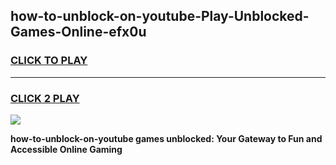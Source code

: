 
## how-to-unblock-on-youtube-Play-Unblocked-Games-Online-efx0u
<h3>
<a href="https://premium76.site?title=how-to-unblock-on-youtube&ref=25A">CLICK TO PLAY</a></h3>
<hr>

<h3>
<a href="https://premium76.site?title=how-to-unblock-on-youtube&ref=25A">CLICK 2 PLAY</a>
  
</h3>

<a href="https://premium76.site?title=how-to-unblock-on-youtube&ref=25A"><img src="https://clearcache.store/games.png"></a>


**how-to-unblock-on-youtube games unblocked: Your Gateway to Fun and Accessible Online Gaming**
